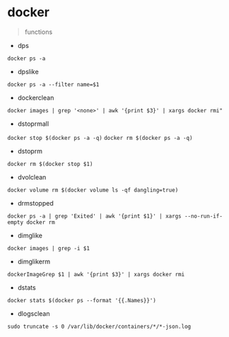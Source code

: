 # docker

> functions

- dps

`docker ps -a`

- dpslike

`docker ps -a --filter name=$1`

- dockerclean

`docker images | grep '<none>' | awk '{print $3}' | xargs docker rmi"`

- dstoprmall

`docker stop $(docker ps -a -q)`
`docker rm $(docker ps -a -q)`

- dstoprm

`docker rm $(docker stop $1)`

- dvolclean

`docker volume rm $(docker volume ls -qf dangling=true)`

- drmstopped

`docker ps -a | grep 'Exited' | awk '{print $1}' | xargs --no-run-if-empty docker rm`

- dimglike

`docker images | grep -i $1`

- dimglikerm

`dockerImageGrep $1 | awk '{print $3}' | xargs docker rmi`

- dstats

`docker stats $(docker ps --format '{{.Names}}')`

- dlogsclean

`sudo truncate -s 0 /var/lib/docker/containers/*/*-json.log`
